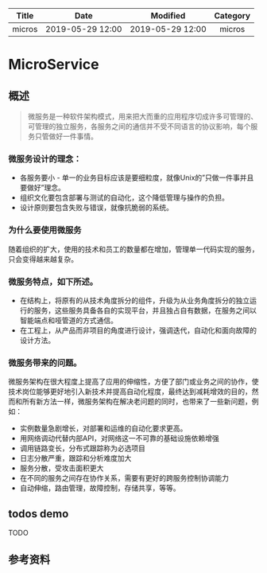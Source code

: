 | Title                | Date             | Modified         | Category          |
|:--------------------:|:----------------:|:----------------:|:-----------------:|
| micros              | 2019-05-29 12:00 | 2019-05-29 12:00 | micros            |



# MicroService



## 概述
> 微服务是一种软件架构模式，用来把大而重的应用程序切成许多可管理的、可管理的独立服务，各服务之间的通信并不受不同语言的协议影响，每个服务只管做好一件事情。



### 微服务设计的理念：

- 各服务要小 - 单一的业务目标应该是要细粒度，就像Unix的”只做一件事并且要做好”理念。
- 组织文化要包含部署与测试的自动化，这个降低管理与操作的负担。
- 设计原则要包含失败与错误，就像抗脆弱的系统。




### 为什么要使用微服务
随着组织的扩大，使用的技术和员工的数量都在增加，管理单一代码实现的服务，只会变得越来越复杂。




### 微服务特点，如下所述。

- 在结构上，将原有的从技术角度拆分的组件，升级为从业务角度拆分的独立运行的服务，这些服务具备各自的实现平台，并且独占自有数据，在服务之间以智能端点和哑管道的方式通信。
- 在工程上，从产品而非项目的角度进行设计，强调迭代，自动化和面向故障的设计方法。



### 微服务带来的问题。
微服务架构在很大程度上提高了应用的伸缩性，方便了部门或业务之间的协作，使技术岗位能够更好地引入新技术并提高自动化程度，最终达到减耗增效的目的，然而和所有新方法一样，微服务架构在解决老问题的同时，也带来了一些新问题，例如：

- 实例数量急剧增长，对部署和运维的自动化要求更高。
- 用网络调动代替内部API，对网络这一不可靠的基础设施依赖增强
- 调用链路变长，分布式跟踪称为必选项目
- 日志分散严重，跟踪和分析难度加大
- 服务分散，受攻击面积更大
- 在不同的服务之间存在协作关系，需要有更好的跨服务控制协调能力
- 自动伸缩，路由管理，故障控制，存储共享，等等。





## todos demo

TODO


## 参考资料


